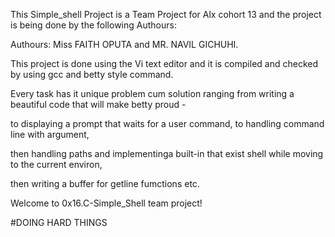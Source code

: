 This Simple_shell Project is a Team Project for Alx cohort 13 and the project is being  done by the following Authours:

Authours: Miss FAITH OPUTA and MR. NAVIL GICHUHI.

This  project is done using the  Vi  text editor and it is compiled and checked by using gcc and betty style command.

Every task has it unique problem cum solution ranging from writing a beautiful code that will make betty proud -

to displaying a prompt that waits for a user command, to handling command line with argument,

then handling paths and implementinga built-in that exist shell while moving to the current environ,

then writing a buffer for getline fumctions etc.

Welcome to 0x16.C-Simple_Shell team project!

#DOING HARD THINGS

